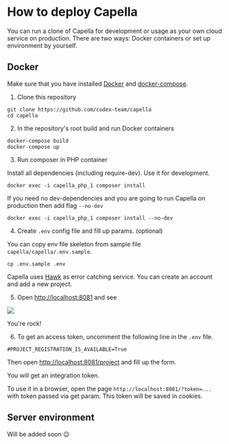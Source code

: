 # How to deploy Capella

You can run a clone of Capella for development or usage as your own cloud service on production. There are two ways: Docker containers or set up environment by yourself.

## Docker

Make sure that you have installed [Docker](https://docs.docker.com/install/) and [docker-compose](https://docs.docker.com/compose/).

1. Clone this repository

```shell
git clone https://github.com/codex-team/capella
cd capella
```

2. In the repository's root build and run Docker containers

```shell
docker-compose build
docker-compose up
```

3. Run composer in PHP container 

Install all dependencies (including require-dev). Use it for development.

```shell
docker exec -i capella_php_1 composer install
```

If you need no dev-dependencies and you are going to run Capella on production then add flag `--no-dev`

```shell
docker exec -i capella_php_1 composer install --no-dev
```

4. Create `.env` config file and fill up params. (optional) 

You can copy env file skeleton from sample file `capella/capella/.env.sample`.

```shell
cp .env.sample .env
```

Capella uses [Hawk](https://hawk.so) as error catching service. You can create an account and add a new project.

5. Open [http://localhost:8081](http://localhost:8081) and see

![](assets/capella-localhost.jpeg)

You're rock!

6. To get an access token, uncomment the following line in the `.env` file.

```
#PROJECT_REGISTRATION_IS_AVAILABLE=True
```

Then open [http://localhost:8081/project](http://localhost:8081/project) and fill up the form.

You will get an integration token.

To use it in a browser, open the page `http://localhost:8081/?token=...` with token
passed via get param. This token will be saved in cookies.

## Server environment

Will be added soon :wink:

<!--
### Requirements
- Nginx
- PHP 5.6
- Memcached
- curl
- composer
- git
- imagemagick

- php-memcached
- php-mbstring
- php-curl
- php-imagick
- php5.6-curl

- clone
- create nginx config
- run composer 
- ln -s tools/install.php ./
- mkdir upload; chmod 777 upload
- apt-get install -y libmagickwand-dev imagemagick
- install php modules
- service php7.2-fpm reload
-->
